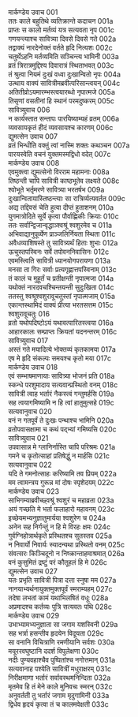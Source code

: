 मार्कण्डेय उवाच	001  
ततः काले बहुतिथे व्यतिक्रान्ते कदाचन	001a  
प्राप्तः स कालो मर्तव्यं यत्र सत्यवता नृप	001c  
गणयन्त्याश्च सावित्र्या दिवसे दिवसे गते	002a  
तद्वाक्यं नारदेनोक्तं वर्तते हृदि नित्यशः	002c  
चतुर्थेऽहनि मर्तव्यमिति सञ्चिन्त्य भामिनी	003a  
व्रतं त्रिरात्रमुद्दिश्य दिवारात्रं स्थिताभवत्	003c  
तं श्रुत्वा नियमं दुःखं वध्वा दुःखान्वितो नृपः	004a  
उत्थाय वाक्यं सावित्रीमब्रवीत्परिसान्त्वयन्	004c  
अतितीव्रोऽयमारम्भस्त्वयारब्धो नृपात्मजे	005a  
तिसृणां वसतीनां हि स्थानं परमदुष्करम्	005c  
सावित्र्युवाच	006  
न कार्यस्तात सन्तापः पारयिष्याम्यहं व्रतम्	006a  
व्यवसायकृतं हीदं व्यवसायश्च कारणम्	006c  
द्युमत्सेन उवाच	007  
व्रतं भिन्धीति वक्तुं त्वां नास्मि शक्तः कथञ्चन	007a  
पारयस्वेति वचनं युक्तमस्मद्विधो वदेत्	007c  
मार्कण्डेय उवाच	008  
एवमुक्त्वा द्युमत्सेनो विरराम महामनाः	008a  
तिष्ठन्ती चापि सावित्री काष्ठभूतेव लक्ष्यते	008c  
श्वोभूते भर्तृमरणे सावित्र्या भरतर्षभ	009a  
दुःखान्वितायास्तिष्ठन्त्याः सा रात्रिर्व्यत्यवर्तत	009c  
अद्य तद्दिवसं चेति हुत्वा दीप्तं हुताशनम्	010a  
युगमात्रोदिते सूर्ये कृत्वा पौर्वाह्णिकीः क्रियाः	010c  
ततः सर्वान्द्विजान्वृद्धाञ्श्वश्रूं श्वशुरमेव च	011a  
अभिवाद्यानुपूर्व्येण प्राञ्जलिर्नियता स्थिता	011c  
अवैधव्याशिषस्ते तु सावित्र्यर्थं हिताः शुभाः	012a  
ऊचुस्तपस्विनः सर्वे तपोवननिवासिनः	012c  
एवमस्त्विति सावित्री ध्यानयोगपरायणा	013a  
मनसा ता गिरः सर्वाः प्रत्यगृह्णात्तपस्विनाम्	013c  
तं कालं च मुहूर्तं च प्रतीक्षन्ती नृपात्मजा	014a  
यथोक्तं नारदवचश्चिन्तयन्ती सुदुःखिता	014c  
ततस्तु श्वश्रूश्वशुरावूचतुस्तां नृपात्मजाम्	015a  
एकान्तस्थामिदं वाक्यं प्रीत्या भरतसत्तम	015c  
श्वशुरावूचतुः	016  
व्रतो यथोपदिष्टोऽयं यथावत्पारितस्त्वया	016a  
आहारकालः सम्प्राप्तः क्रियतां यदनन्तरम्	016c  
सावित्र्युवाच	017  
अस्तं गते मयादित्ये भोक्तव्यं कृतकामया	017a  
एष मे हृदि संकल्पः समयश्च कृतो मया	017c  
मार्कण्डेय उवाच	018  
एवं सम्भाषमाणायाः सावित्र्या भोजनं प्रति	018a  
स्कन्धे परशुमादाय सत्यवान्प्रस्थितो वनम्	018c  
सावित्री त्वाह भर्तारं नैकस्त्वं गन्तुमर्हसि	019a  
सह त्वयागमिष्यामि न हि त्वां हातुमुत्सहे	019c  
सत्यवानुवाच	020  
वनं न गतपूर्वं ते दुःखः पन्थाश्च भामिनि	020a  
व्रतोपवासक्षामा च कथं पद्भ्यां गमिष्यसि	020c  
सावित्र्युवाच	021  
उपवासान्न मे ग्लानिर्नास्ति चापि परिश्रमः	021a  
गमने च कृतोत्साहां प्रतिषेद्धुं न मार्हसि	021c  
सत्यवानुवाच	022  
यदि ते गमनोत्साहः करिष्यामि तव प्रियम्	022a  
मम त्वामन्त्रय गुरून्न मां दोषः स्पृशेदयम्	022c  
मार्कण्डेय उवाच	023  
साभिगम्याब्रवीच्छ्वश्रूं श्वशुरं च महाव्रता	023a  
अयं गच्छति मे भर्ता फलाहारो महावनम्	023c  
इच्छेयमभ्यनुज्ञातुमार्यया श्वशुरेण च	024a  
अनेन सह निर्गन्तुं न हि मे विरहः क्षमः	024c  
गुर्वग्निहोत्रार्थकृते प्रस्थितश्च सुतस्तव	025a  
न निवार्यो निवार्यः स्यादन्यथा प्रस्थितो वनम्	025c  
संवत्सरः किञ्चिदूनो न निष्क्रान्ताहमाश्रमात्	026a  
वनं कुसुमितं द्रष्टुं परं कौतूहलं हि मे	026c  
द्युमत्सेन उवाच	027  
यतः प्रभृति सावित्री पित्रा दत्ता स्नुषा मम	027a  
नानयाभ्यर्थनायुक्तमुक्तपूर्वं स्मराम्यहम्	027c  
तदेषा लभतां कामं यथाभिलषितं वधूः	028a  
अप्रमादश्च कर्तव्यः पुत्रि सत्यवतः पथि	028c  
मार्कण्डेय उवाच	029  
उभाभ्यामभ्यनुज्ञाता सा जगाम यशस्विनी	029a  
सह भर्त्रा हसन्तीव हृदयेन विदूयता	029c  
सा वनानि विचित्राणि रमणीयानि सर्वशः	030a  
मयूररवघुष्टानि ददर्श विपुलेक्षणा	030c  
नदीः पुण्यवहाश्चैव पुष्पितांश्च नगोत्तमान्	031a  
सत्यवानाह पश्येति सावित्रीं मधुराक्षरम्	031c  
निरीक्षमाणा भर्तारं सर्वावस्थमनिन्दिता	032a  
मृतमेव हि तं मेने काले मुनिवचः स्मरन्	032c  
अनुवर्तती तु भर्तारं जगाम मृदुगामिनी	033a  
द्विधेव हृदयं कृत्वा तं च कालमवेक्षती	033c  
